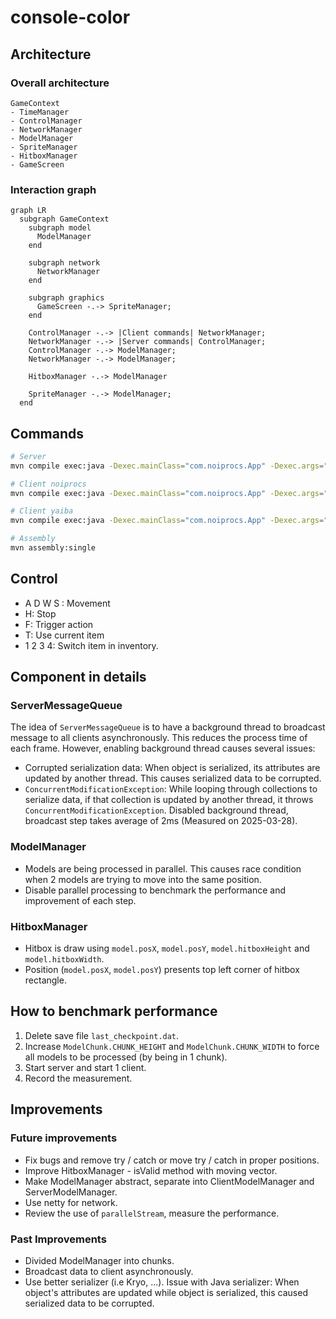 # console-color

## Architecture

### Overall architecture
```
GameContext
- TimeManager
- ControlManager
- NetworkManager
- ModelManager
- SpriteManager
- HitboxManager
- GameScreen
```

### Interaction graph
```mermaid
graph LR
  subgraph GameContext
    subgraph model
      ModelManager
    end

    subgraph network
      NetworkManager
    end

    subgraph graphics
      GameScreen -.-> SpriteManager;
    end

    ControlManager -.-> |Client commands| NetworkManager;
    NetworkManager -.-> |Server commands| ControlManager;
    ControlManager -.-> ModelManager;
    NetworkManager -.-> ModelManager;

    HitboxManager -.-> ModelManager

    SpriteManager -.-> ModelManager;
  end
```

## Commands

```bash
# Server
mvn compile exec:java -Dexec.mainClass="com.noiprocs.App" -Dexec.args="pc gnik server localhost 8080"

# Client noiprocs
mvn compile exec:java -Dexec.mainClass="com.noiprocs.App" -Dexec.args="pc noiprocs client localhost 8080"

# Client yaiba
mvn compile exec:java -Dexec.mainClass="com.noiprocs.App" -Dexec.args="pc yaiba client localhost 8080"

# Assembly
mvn assembly:single
```

## Control

- A D W S : Movement
- H: Stop
- F: Trigger action
- T: Use current item
- 1 2 3 4: Switch item in inventory.

## Component in details
### ServerMessageQueue

The idea of `ServerMessageQueue` is to have a background thread to broadcast message to all clients asynchronously.
This reduces the process time of each frame. However, enabling background thread causes several issues:
- Corrupted serialization data: When object is serialized, its attributes are updated by another thread. This causes serialized data to be corrupted.
- `ConcurrentModificationException`: While looping through collections to serialize data, if that collection is updated by another thread, it throws `ConcurrentModificationException`.
Disabled background thread, broadcast step takes average of 2ms (Measured on 2025-03-28).

### ModelManager

- Models are being processed in parallel. This causes race condition when 2 models are trying to move into the same position.
- Disable parallel processing to benchmark the performance and improvement of each step.

### HitboxManager

- Hitbox is draw using `model.posX`, `model.posY`, `model.hitboxHeight` and `model.hitboxWidth`.
- Position (`model.posX`, `model.posY`) presents top left corner of hitbox rectangle.

## How to benchmark performance

1. Delete save file `last_checkpoint.dat`.
2. Increase `ModelChunk.CHUNK_HEIGHT` and `ModelChunk.CHUNK_WIDTH` to force all models to be processed (by being in 1 chunk).
3. Start server and start 1 client.
4. Record the measurement.

## Improvements
### Future improvements

- Fix bugs and remove try / catch or move try / catch in proper positions.
- Improve HitboxManager - isValid method with moving vector.
- Make ModelManager abstract, separate into ClientModelManager and ServerModelManager.
- Use netty for network.
- Review the use of `parallelStream`, measure the performance.

### Past Improvements

- Divided ModelManager into chunks.
- Broadcast data to client asynchronously.
- Use better serializer (i.e Kryo, ...). Issue with Java serializer: When object's attributes are updated while object is serialized, this caused serialized data to be corrupted.
